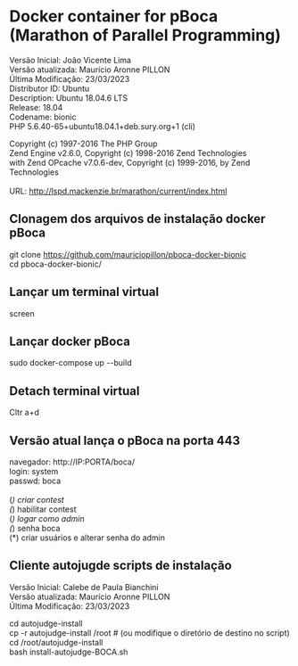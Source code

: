 # Docker container for pBoca (Marathon of Parallel Programming)

Versão Inicial: João Vicente Lima <br>
Versão atualizada: Maurício Aronne PILLON <br>
Última Modificação: 23/03/2023 <br>
Distributor ID: Ubuntu <br>
Description:    Ubuntu 18.04.6 LTS <br>
Release:        18.04 <br>
Codename:       bionic <br>
PHP 5.6.40-65+ubuntu18.04.1+deb.sury.org+1 (cli) <br>
    <p>Copyright (c) 1997-2016 The PHP Group <br>
     Zend Engine v2.6.0, Copyright (c) 1998-2016 Zend Technologies <br>
     with Zend OPcache v7.0.6-dev, Copyright (c) 1999-2016, by Zend Technologies <br>
<br>
URL: http://lspd.mackenzie.br/marathon/current/index.html <br>


## Clonagem dos arquivos de instalação docker pBoca
git clone https://github.com/mauriciopillon/pboca-docker-bionic <br>
cd pboca-docker-bionic/ <br>
## Lançar um terminal virtual
screen <br>
## Lançar docker pBoca
sudo docker-compose up --build <br>
## Detach terminal virtual
Cltr a+d <br>

## Versão atual lança o pBoca na porta 443
navegador: http://IP:PORTA/boca/ <br>
login: system <br>
passwd: boca <br>
<br>
(*) criar contest <br>
(*) habilitar contest <br>
(*) logar como admin <br>
(*) senha boca <br>
(*) criar usuários e alterar senha do admin<br>

## Cliente autojugde scripts de instalação
Versão Inicial: Calebe de Paula Bianchini <br>
Versão atualizada: Maurício Aronne PILLON <br>
Última Modificação: 23/03/2023 <br>

cd autojudge-install<br>
cp -r autojudge-install /root  # (ou modifique o diretório de destino no script) <br>
cd /root/autojudge-install <br>
bash install-autojudge-BOCA.sh <br>

